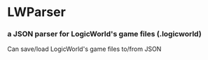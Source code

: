 # LWParser
### a JSON parser for LogicWorld's game files (.logicworld)
Can save/load LogicWorld's game files to/from JSON
